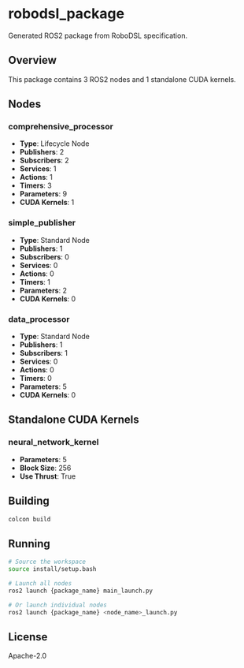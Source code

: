# robodsl_package

Generated ROS2 package from RoboDSL specification.

## Overview

This package contains 3 ROS2 nodes and 1 standalone CUDA kernels.

## Nodes

### comprehensive_processor

- **Type**: Lifecycle Node
- **Publishers**: 2
- **Subscribers**: 2
- **Services**: 1
- **Actions**: 1
- **Timers**: 3
- **Parameters**: 9
- **CUDA Kernels**: 1

### simple_publisher

- **Type**: Standard Node
- **Publishers**: 1
- **Subscribers**: 0
- **Services**: 0
- **Actions**: 0
- **Timers**: 1
- **Parameters**: 2
- **CUDA Kernels**: 0

### data_processor

- **Type**: Standard Node
- **Publishers**: 1
- **Subscribers**: 1
- **Services**: 0
- **Actions**: 0
- **Timers**: 0
- **Parameters**: 5
- **CUDA Kernels**: 0

## Standalone CUDA Kernels

### neural_network_kernel

- **Parameters**: 5
- **Block Size**: 256
- **Use Thrust**: True

## Building

```bash
colcon build
```

## Running

```bash
# Source the workspace
source install/setup.bash

# Launch all nodes
ros2 launch {package_name} main_launch.py

# Or launch individual nodes
ros2 launch {package_name} <node_name>_launch.py
```

## License

Apache-2.0
